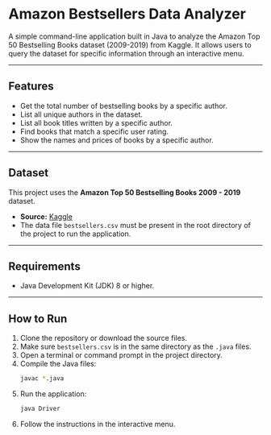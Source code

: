 # Amazon Bestsellers Data Analyzer

A simple command-line application built in Java to analyze the Amazon Top 50 Bestselling Books dataset (2009-2019) from Kaggle. It allows users to query the dataset for specific information through an interactive menu.

-----

## Features

  * Get the total number of bestselling books by a specific author.
  * List all unique authors in the dataset.
  * List all book titles written by a specific author.
  * Find books that match a specific user rating.
  * Show the names and prices of books by a specific author.

-----

## Dataset

This project uses the **Amazon Top 50 Bestselling Books 2009 - 2019** dataset.

  * **Source:** [Kaggle](https://www.kaggle.com/datasets/sootersaalu/amazon-top-50-bestselling-books-2009-2019)
  * The data file `bestsellers.csv` must be present in the root directory of the project to run the application.

-----

## Requirements

  * Java Development Kit (JDK) 8 or higher.

-----

## How to Run

1.  Clone the repository or download the source files.
2.  Make sure `bestsellers.csv` is in the same directory as the `.java` files.
3.  Open a terminal or command prompt in the project directory.
4.  Compile the Java files:
    ```sh
    javac *.java
    ```
5.  Run the application:
    ```sh
    java Driver
    ```
6.  Follow the instructions in the interactive menu.